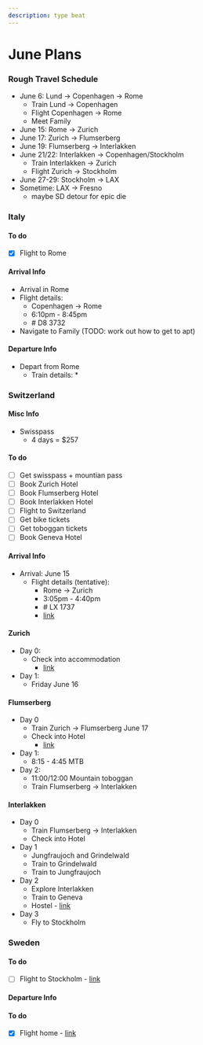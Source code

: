 ```yaml
---
description: type beat
---
```


# June Plans

### Rough Travel Schedule&#x20;

* June 6: Lund -> Copenhagen -> Rome
  * Train Lund -> Copenhagen
  * Flight Copenhagen -> Rome
  * Meet Family
* June 15: Rome -> Zurich
* June 17: Zurich -> Flumserberg&#x20;
* June 19: Flumserberg -> Interlakken
* June 21/22: Interlakken -> Copenhagen/Stockholm
  * Train Interlakken -> Zurich
  * Flight Zurich -> Stockholm
* June 27-29: Stockholm -> LAX
* Sometime: LAX -> Fresno
  * maybe SD detour for epic die &#x20;

### Italy

#### To do

* [x] Flight to Rome

#### Arrival Info

* Arrival in Rome
* Flight details:&#x20;
  * Copenhagen -> Rome
  * 6:10pm - 8:45pm&#x20;
  * \# D8 3732
* Navigate to Family (TODO: work out how to get to apt)

#### Departure Info

* Depart from Rome
  * Train details:
    *

### Switzerland

#### Misc Info

* Swisspass
  * 4 days = $257

#### To do

* [ ] Get swisspass + mountian pass
* [ ] Book Zurich Hotel
* [ ] Book Flumserberg Hotel
* [ ] Book Interlakken Hotel
* [ ] Flight to Switzerland
* [ ] Get bike tickets
* [ ] Get toboggan tickets
* [ ] Book Geneva Hotel

#### Arrival Info

* Arrival: June 15&#x20;
  * Flight details (tentative):
    * Rome -> Zurich
    * 3:05pm - 4:40pm
    * \# LX 1737
    * [link](https://www.google.com/travel/flights/booking?tfs=CBwQAhpKagwIAxIIL20vMDZjNjISCjIwMjMtMDYtMTVyDAgDEggvbS8wODk2NiIgCgNGQ08SCjIwMjMtMDYtMTUaA1pSSCoCTFgyBDE3MzdwAYIBCwj\_\_\_\_\_\_\_\_\_\_\_8BQAFIAZgBAg\&tfu=CmxDalJJY1RGblZVTlZTMkZvVGpoQlFuSm5jVkZDUnkwdExTMHRMUzB0YkcxaVkyUXhPVUZCUVVGQlIxSmlkV1YzUlZCeFJVRkJFZ1pNV0RFM016Y2FDZ2pQQ3hBQUdnTlRSVXM0SEhEbWNRPT0SAggBIggSBkhyckZvYg\&hl=en\&gl=se\&curr=SEK)

#### Zurich

* Day 0:
  * Check into accommodation
    * [link](https://www.hostelworld.com/pwa/hosteldetails.php/MEININGER-Z-rich-Greencity/Zurich/309422?from=2023-06-15\&to=2023-06-17\&guests=1)
* Day 1:
  * Friday June 16

#### Flumserberg

* Day 0
  * Train Zurich -> Flumserberg June 17
  * Check into Hotel
    * [link](https://www.tripadvisor.com/Hotel\_Review-g658465-d2549872-Reviews-Hotel\_Mittenwald-Flumserberg\_Canton\_of\_St\_Gallen.html)
* Day 1:
  * 8:15 - 4:45 MTB
* Day 2:
  * 11:00/12:00 Mountain toboggan&#x20;
  * Train Flumserberg -> Interlakken

#### Interlakken

* Day 0
  * Train Flumserberg -> Interlakken
  * Check into Hotel
* Day 1
  * Jungfraujoch and Grindelwald
  * Train to Grindelwald
  * Train to Jungfraujoch
* Day 2
  * Explore Interlakken
  * Train to Geneva
  * Hostel - [link](https://www.hostelworld.com/pwa/hosteldetails.php/Geneva-Hostel/Geneva/71161?from=2023-05-21\&to=2023-05-22\&guests=1)
* Day 3
  * Fly to Stockholm

### Sweden

#### To do

* [ ] Flight to Stockholm - [link](https://www.skyscanner.com/transport/flights/gva/stoc/230622/config/12015-2306220610--32356-0-9547-2306220855?adultsv2=1\&cabinclass=economy\&childrenv2=\&inboundaltsenabled=false\&is\_banana\_refferal=true\&outboundaltsenabled=false\&preferdirects=false\&qp\_prevScreen=HOMEPAGE\&ref=home\&rtn=0)

#### Departure Info

#### To do

* [x] Flight home - [link](https://www.skyscanner.net/transport/flights/stoc/laxa/230628/config/9547-2306280705--31901-1-13416-2306281145?adultsv2=1\&cabinclass=economy\&childrenv2=\&inboundaltsenabled=false\&is\_banana\_refferal=true\&outboundaltsenabled=false\&preferdirects=false\&qp\_prevScreen=HOMEPAGE\&ref=home\&rtn=0)
